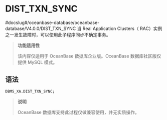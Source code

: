 DIST_TXN_SYNC 
==================================
#docslug#/oceanbase-database/oceanbase-database/V4.0.0/DIST_TXN_SYNC
当 Real Application Clusters（ RAC）实例之一发生故障时，可以使用此子程序同步不确定事务。


>**功能适用性**
>
>该内容仅适用于 OceanBase 数据库企业版。OceanBase 数据库社区版仅提供 MySQL 模式。

语法 
-----------------------

```sql
DBMS_XA.DIST_TXN_SYNC; 
```


>**说明**
>
>OceanBase 数据库支持此过程仅做兼容使用，并无实质操作。
